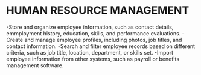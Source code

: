 # HUMAN RESOURCE MANAGEMENT 

-Store and organize employee information, such as contact details, emmployment history, education, skills, and performance evaluations.
-Create and manage employee profiles, including photos, job titles, and contact information.
-Search and filter employee records based on different criteria, such as job title, location, department, or skills set.
-Import employee information from other systems, such as payroll or benefits management software. 
